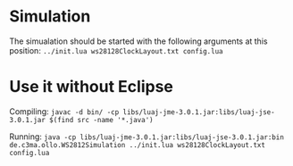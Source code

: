 # Simulation

The simualation should be started with the following arguments at this position:
 `../init.lua ws28128ClockLayout.txt config.lua` 

# Use it without Eclipse

Compiling:
 `javac -d bin/ -cp libs/luaj-jme-3.0.1.jar:libs/luaj-jse-3.0.1.jar $(find src -name '*.java')`

Running:
 `java -cp libs/luaj-jme-3.0.1.jar:libs/luaj-jse-3.0.1.jar:bin de.c3ma.ollo.WS2812Simulation ../init.lua ws28128ClockLayout.txt config.lua`
